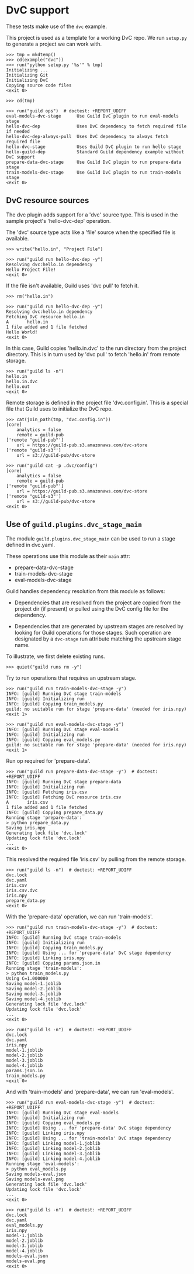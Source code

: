 # DvC support

These tests make use of the `dvc` example.

This project is used as a template for a working DvC repo. We run
`setup.py` to generate a project we can work with.

    >>> tmp = mkdtemp()
    >>> cd(example("dvc"))
    >>> run("python setup.py '%s'" % tmp)
    Initializing ...
    Initializing Git
    Initializing DvC
    Copying source code files
    <exit 0>

    >>> cd(tmp)

    >>> run("guild ops")  # doctest: +REPORT_UDIFF
    eval-models-dvc-stage      Use Guild DvC plugin to run eval-models stage
    hello-dvc-dep              Uses DvC dependency to fetch required file if needed
    hello-dvc-dep-always-pull  Uses DvC dependency to always fetch required file
    hello-dvc-stage            Uses Guild DvC plugin to run hello stage
    hello-guild-dep            Standard Guild dependency example without DvC support
    prepare-data-dvc-stage     Use Guild DvC plugin to run prepare-data stage
    train-models-dvc-stage     Use Guild DvC plugin to run train-models stage
    <exit 0>

## DvC resource sources

The dvc plugin adds support for a 'dvc' source type. This is used in
the sample project's 'hello-dvc-dep' operation.

The 'dvc' source type acts like a 'file' source when the specified
file is available.

    >>> write("hello.in", "Project File")

    >>> run("guild run hello-dvc-dep -y")
    Resolving dvc:hello.in dependency
    Hello Project File!
    <exit 0>

If the file isn't available, Guild uses 'dvc pull' to fetch it.

    >>> rm("hello.in")

    >>> run("guild run hello-dvc-dep -y")
    Resolving dvc:hello.in dependency
    Fetching DvC resource hello.in
    A       hello.in
    1 file added and 1 file fetched
    Hello World!
    <exit 0>

In this case, Guild copies 'hello.in.dvc' to the run directory from
the project directory. This is in turn used by 'dvc pull' to fetch
'hello.in' from remote storage.

    >>> run("guild ls -n")
    hello.in
    hello.in.dvc
    hello.out
    <exit 0>

Remote storage is defined in the project file 'dvc.config.in'. This is
a special file that Guild uses to initialize the DvC repo.

    >>> cat(join_path(tmp, "dvc.config.in"))
    [core]
        analytics = false
        remote = guild-pub
    ['remote "guild-pub"']
        url = https://guild-pub.s3.amazonaws.com/dvc-store
    ['remote "guild-s3"']
        url = s3://guild-pub/dvc-store

    >>> run("guild cat -p .dvc/config")
    [core]
        analytics = false
        remote = guild-pub
    ['remote "guild-pub"']
        url = https://guild-pub.s3.amazonaws.com/dvc-store
    ['remote "guild-s3"']
        url = s3://guild-pub/dvc-store
    <exit 0>

## Use of `guild.plugins.dvc_stage_main`

The module `guild.plugins.dvc_stage_main` can be used to run a stage
defined in dvc.yaml.

These operations use this module as their `main` attr:

- prepare-data-dvc-stage
- train-models-dvc-stage
- eval-models-dvc-stage

Guild handles dependency resolution from this module as follows:

- Dependencies that are resolved from the project are copied from the
  project dir (if present) or pulled using the DvC config file for the
  dependency.

- Dependencies that are generated by upstream stages are resolved by
  looking for Guild operations for those stages. Such operation are
  designated by a `dvc-stage` run attribute matching the upstream
  stage name.

To illustrate, we first delete existing runs.

    >>> quiet("guild runs rm -y")

Try to run operations that requires an upstream stage.

    >>> run("guild run train-models-dvc-stage -y")
    INFO: [guild] Running DvC stage train-models
    INFO: [guild] Initializing run
    INFO: [guild] Copying train_models.py
    guild: no suitable run for stage 'prepare-data' (needed for iris.npy)
    <exit 1>

    >>> run("guild run eval-models-dvc-stage -y")
    INFO: [guild] Running DvC stage eval-models
    INFO: [guild] Initializing run
    INFO: [guild] Copying eval_models.py
    guild: no suitable run for stage 'prepare-data' (needed for iris.npy)
    <exit 1>

Run op required for 'prepare-data'.

    >>> run("guild run prepare-data-dvc-stage -y")  # doctest: +REPORT_UDIFF
    INFO: [guild] Running DvC stage prepare-data
    INFO: [guild] Initializing run
    INFO: [guild] Fetching iris.csv
    INFO: [guild] Fetching DvC resource iris.csv
    A       iris.csv
    1 file added and 1 file fetched
    INFO: [guild] Copying prepare_data.py
    Running stage 'prepare-data':
    > python prepare_data.py
    Saving iris.npy
    Generating lock file 'dvc.lock'
    Updating lock file 'dvc.lock'
    ...
    <exit 0>

This resolved the required file 'iris.csv' by pulling from the remote
storage.

    >>> run("guild ls -n")  # doctest: +REPORT_UDIFF
    dvc.lock
    dvc.yaml
    iris.csv
    iris.csv.dvc
    iris.npy
    prepare_data.py
    <exit 0>

With the 'prepare-data' operation, we can run 'train-models'.

    >>> run("guild run train-models-dvc-stage -y")  # doctest: +REPORT_UDIFF
    INFO: [guild] Running DvC stage train-models
    INFO: [guild] Initializing run
    INFO: [guild] Copying train_models.py
    INFO: [guild] Using ... for 'prepare-data' DvC stage dependency
    INFO: [guild] Linking iris.npy
    INFO: [guild] Copying params.json.in
    Running stage 'train-models':
    > python train_models.py
    Using C=1.000000
    Saving model-1.joblib
    Saving model-2.joblib
    Saving model-3.joblib
    Saving model-4.joblib
    Generating lock file 'dvc.lock'
    Updating lock file 'dvc.lock'
    ...
    <exit 0>

    >>> run("guild ls -n")  # doctest: +REPORT_UDIFF
    dvc.lock
    dvc.yaml
    iris.npy
    model-1.joblib
    model-2.joblib
    model-3.joblib
    model-4.joblib
    params.json.in
    train_models.py
    <exit 0>

And with 'train-models' and 'prepare-data', we can run 'eval-models'.

    >>> run("guild run eval-models-dvc-stage -y")  # doctest: +REPORT_UDIFF
    INFO: [guild] Running DvC stage eval-models
    INFO: [guild] Initializing run
    INFO: [guild] Copying eval_models.py
    INFO: [guild] Using ... for 'prepare-data' DvC stage dependency
    INFO: [guild] Linking iris.npy
    INFO: [guild] Using ... for 'train-models' DvC stage dependency
    INFO: [guild] Linking model-1.joblib
    INFO: [guild] Linking model-2.joblib
    INFO: [guild] Linking model-3.joblib
    INFO: [guild] Linking model-4.joblib
    Running stage 'eval-models':
    > python eval_models.py
    Saving models-eval.json
    Saving models-eval.png
    Generating lock file 'dvc.lock'
    Updating lock file 'dvc.lock'
    ...
    <exit 0>

    >>> run("guild ls -n")  # doctest: +REPORT_UDIFF
    dvc.lock
    dvc.yaml
    eval_models.py
    iris.npy
    model-1.joblib
    model-2.joblib
    model-3.joblib
    model-4.joblib
    models-eval.json
    models-eval.png
    <exit 0>
